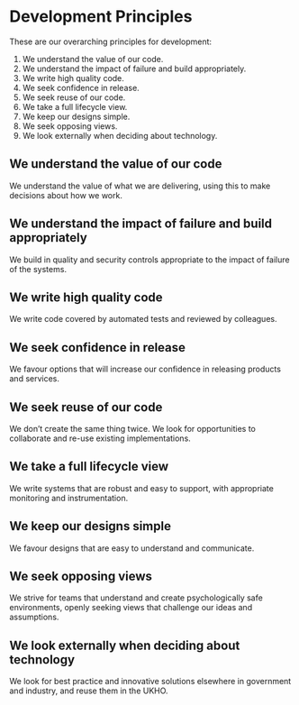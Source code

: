 # Development Principles

These are our overarching principles for development:

1. We understand the value of our code.
1. We understand the impact of failure and build appropriately.
1. We write high quality code.
1. We seek confidence in release.
1. We seek reuse of our code.
1. We take a full lifecycle view.
1. We keep our designs simple.
1. We seek opposing views.
1. We look externally when deciding about technology.

## We understand the value of our code

We understand the value of what we are delivering, using this to make decisions about how we work.

## We understand the impact of failure and build appropriately

We build in quality and security controls appropriate to the impact of failure of the systems.

## We write high quality code

We write code covered by automated tests and reviewed by colleagues.

## We seek confidence in release

We favour options that will increase our confidence in releasing products and services.

## We seek reuse of our code

We don’t create the same thing twice. We look for opportunities to collaborate and re-use existing implementations.

## We take a full lifecycle view

We write systems that are robust and easy to support, with appropriate monitoring and instrumentation.

## We keep our designs simple

We favour designs that are easy to understand and communicate.

## We seek opposing views

We strive for teams that understand and create psychologically safe environments, openly seeking views that challenge our ideas and assumptions.

## We look externally when deciding about technology

We look for best practice and innovative solutions elsewhere in government and industry, and reuse them in the UKHO.
